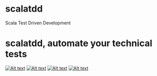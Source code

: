 # scalatdd
Scala Test Driven Development

# scalatdd, automate your technical tests

[![Alt text](https://camo.githubusercontent.com/f855f5c4ef275d180a452f22ef6fad1311b54e0b/68747470733a2f2f7472617669732d63692e6f72672f766f79616765732d736e63662d746563686e6f6c6f676965732f6d617a652e7376673f6272616e63683d6d6173746572)](https://travis-ci.org/AmineSagaama/scalatdd) [![Alt text](https://camo.githubusercontent.com/5cf3e8cb468d201080e97b17c969767e755a470b/687474703a2f2f696d672e736869656c64732e696f2f3a6c6963656e73652d417061636865253230322d79656c6c6f772e737667)](http://www.apache.org/licenses/LICENSE-2.0.txt) [![Alt text](https://camo.githubusercontent.com/8fda3de60265e9cfbfa3296967b62545b03859ad/68747470733a2f2f636f6465636f762e696f2f67682f766f79616765732d736e63662d746563686e6f6c6f676965732f6d617a652f6272616e63682f6d61737465722f67726170682f62616467652e737667)](https://codecov.io/gh/AmineSagaama/scalatdd) [![Alt text](https://camo.githubusercontent.com/52492b86d733cba239b249d7d582c5da133ba95a/68747470733a2f2f696d672e736869656c64732e696f2f636f646163792f67726164652f34363035643164653433353234386434386633356265336638323961646639302e737667)](https://www.codacy.com/app/AmineSagaama/scalatdd/dashboard)
